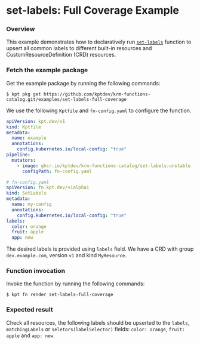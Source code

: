 # set-labels: Full Coverage Example

### Overview

This example demonstrates how to declaratively run [`set-labels`] function
to upsert all common labels to different built-in resources and CustomResourceDefinition (CRD) resources.

### Fetch the example package

Get the example package by running the following commands:

```shell
$ kpt pkg get https://github.com/kptdev/krm-functions-catalog.git/examples/set-labels-full-coverage
```

We use the following `Kptfile` and `fn-config.yaml` to configure the function.

```yaml
apiVersion: kpt.dev/v1
kind: Kptfile
metadata:
  name: example
  annotations:
    config.kubernetes.io/local-config: "true"
pipeline:
  mutators:
    - image: ghcr.io/kptdev/krm-functions-catalog/set-labels:unstable
      configPath: fn-config.yaml
```

```yaml
# fn-config.yaml
apiVersion: fn.kpt.dev/v1alpha1
kind: SetLabels
metadata:
  name: my-config
  annotations:
    config.kubernetes.io/local-config: "true"
labels:
  color: orange
  fruit: apple
  app: new
```

The desired labels is provided using `labels` field. We have a CRD with group
`dev.example.com`, version `v1` and kind `MyResource`. 

### Function invocation

Invoke the function by running the following commands:

```shell
$ kpt fn render set-labels-full-coverage
```

### Expected result

Check all resources, the following labels should be upserted to the `labels`, `matchingLabels` or `seletors(labelSelector)` fields: 
`color: orange`, `fruit: apple` and `app: new`.

[`set-labels`]: https://catalog.kpt.dev/set-labels/v0.1/